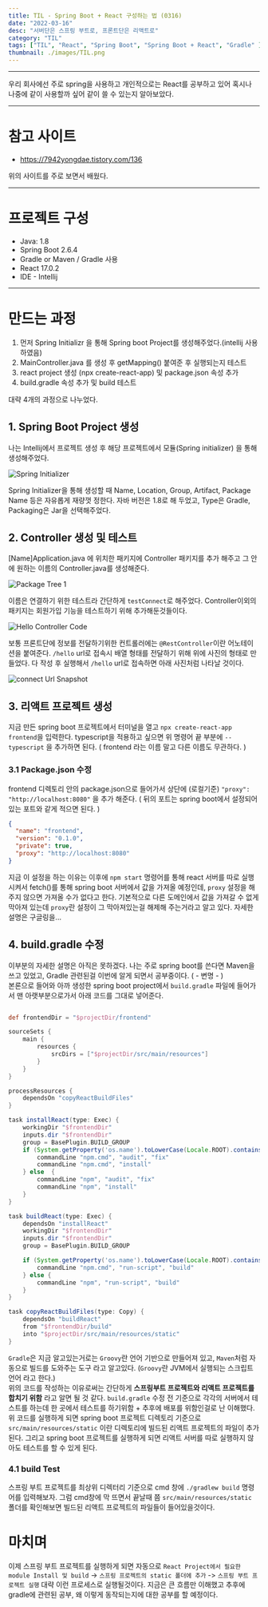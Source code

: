 ```yaml
---
title: TIL - Spring Boot + React 구성하는 법 (0316)
date: "2022-03-16"
desc: "서버단은 스프링 부트로, 프론트단은 리액트로"
category: "TIL"
tags: ["TIL", "React", "Spring Boot", "Spring Boot + React", "Gradle" ]
thumbnail: ./images/TIL.png
---
```

---

우리 회사에선 주로 spring을 사용하고 개인적으로는 React를 공부하고 있어 혹시나 나중에 같이 사용할까 싶어 같이 쓸 수 있는지 알아보았다.

---

# 참고 사이트

 - https://7942yongdae.tistory.com/136

위의 사이트를 주로 보면서 배웠다.

---

# 프로젝트 구성
 - Java: 1.8
 - Spring Boot 2.6.4
 - Gradle or Maven / Gradle 사용
 - React 17.0.2
 - IDE - Intellij

---

# 만드는 과정

1. 먼저 Spring Initializr 을 통해 Spring boot Project를 생성해주었다.(intellij 사용하였음)
2. MainController.java 를 생성 후 getMapping() 붙여준 후 실행되는지 테스트
3. react project 생성 (npx create-react-app) 및 package.json 속성 추가
4. build.gradle 속성 추가 및 build 테스트

대략 4개의 과정으로 나누었다.

## 1. Spring Boot Project 생성

나는 Intellij에서 프로젝트 생성 후 해당 프로젝트에서 모듈(Spring initializer) 을 통해 생성해주었다.

![Spring Initializer](./images/0316/springInitializer.png)

Spring Initializer을 통해 생성할 때
Name, Location, Group, Artifact, Package Name 등은 자유롭게 재량껏 정한다.
자바 버전은 1.8로 해 두었고, Type은 Gradle, Packaging은 Jar을 선택해주었다.

## 2. Controller 생성 및 테스트

[Name]Application.java 에 위치한 패키지에 Controller 패키지를 추가 해주고 그 안에 원하는 이름의 Controller.java를 생성해준다.

![Package Tree 1](./images/0316/packageTree1.png)

이름은 연결하기 위한 테스트라 간단하게 `testConnect`로 해주었다.
Controller이외의 패키지는 회원가입 기능을 테스트하기 위해 추가해둔것들이다.

![Hello Controller Code](./images/0316/helloController.png)

보통 프론트단에 정보를 전달하기위한 컨트롤러에는 `@RestController`이란 어노테이션을 붙여준다.
`/hello` url로 접속시 배열 형태를 전달하기 위해 위에 사진의 형태로 만들었다.
다 작성 후 실행해서 `/hello` url로 접속하면 아래 사진처럼 나타날 것이다.

![connect Url Snapshot](./images/0316/connectHelloUrlTest.png)

## 3. 리액트 프로젝트 생성

지금 만든 spring boot 프로젝트에서 터미널을 열고 `npx create-react-app frontend`을 입력한다.
typescript을 적용하고 싶으면 위 명령어 끝 부분에 `--typescript` 을 추가하면 된다. ( frontend 라는 이름 말고 다른 이름도 무관하다. )

### 3.1 Package.json 수정

frontend 디렉토리 안의 package.json으로 들어가서 상단에 (로컬기준) `"proxy": "http://localhost:8080"` 을 추가 해준다.
( 뒤의 포트는 spring boot에서 설정되어있는 포트와 같게 적으면 된다. )
```json
{
  "name": "frontend",
  "version": "0.1.0",
  "private": true,
  "proxy": "http://localhost:8080"
}

```
지금 이 설정을 하는 이유는 이후에 `npm start` 명령어를 통해 react 서버를 따로 실행 시켜서 fetch()를 통해 
spring boot 서버에서 값을 가져올 예정인데, `proxy` 설정을 해주지 않으면 가져올 수가 없다고 한다.
기본적으로 다른 도메인에서 값을 가져갈 수 없게 막아져 있는데 `proxy`란 설정이 그 막아져있는걸 해제해 주는거라고 알고 있다.
자세한 설명은 구글링을...

## 4. build.gradle 수정

이부분의 자세한 설명은 아직은 못하겠다. 나는 주로 spring boot를 쓴다면 Maven을 쓰고 있었고, Gradle 관련된걸 이번에 알게 되면서 공부중이다. ( - 변명 - )  
본론으로 들어와 아까 생성한 spring boot project에서 `build.gradle` 파일에 들어가서 맨 아랫부분으로가서 아래 코드를 그대로 넣어준다.

```groovy

def frontendDir = "$projectDir/frontend"

sourceSets {
    main {
        resources {
            srcDirs = ["$projectDir/src/main/resources"]
        }
    }
}

processResources {
    dependsOn "copyReactBuildFiles"
}

task installReact(type: Exec) {
    workingDir "$frontendDir"
    inputs.dir "$frontendDir"
    group = BasePlugin.BUILD_GROUP
    if (System.getProperty('os.name').toLowerCase(Locale.ROOT).contains('windows')) {
        commandLine "npm.cmd", "audit", "fix"
        commandLine "npm.cmd", "install"
    } else  {
        commandLine "npm", "audit", "fix"
        commandLine "npm", "install"
    }
}

task buildReact(type: Exec) {
    dependsOn "installReact"
    workingDir "$frontendDir"
    inputs.dir "$frontendDir"
    group = BasePlugin.BUILD_GROUP

    if (System.getProperty('os.name').toLowerCase(Locale.ROOT).contains('windows')) {
        commandLine "npm.cmd", "run-script", "build"
    } else {
        commandLine "npm", "run-script", "build"
    }
}

task copyReactBuildFiles(type: Copy) {
    dependsOn "buildReact"
    from "$frontendDir/build"
    into "$projectDir/src/main/resources/static"
}


```

`Gradle`은 지금 알고있는거로는 `Groovy`란 언어 기반으로 만들어져 있고, `Maven`처럼 자동으로 빌드를 도와주는 도구 라고 알고있다.
(`Groovy`란 JVM에서 실행되는 스크립트 언어 라고 한다.)  
위의 코드를 작성하는 이유로써는 간단하게 **스프링부트 프로젝트와 리액트 프로젝트를 합치기 위함** 라고 알면 될 것 같다. 
`build.gradle` 수정 전 기준으로 각각의 서버에서 테스트를 하는데 한 곳에서 테스트를 하기위함 + 추후에 배포를 위함인걸로 난 이해했다.
위 코드를 실행하게 되면 spring boot 프로젝트 디렉토리 기준으로 
`src/main/resources/static` 이란 디렉토리에 빌드된 리액트 프로젝트의 파일이 추가된다. 그리고 spring boot 프로젝트를 실행하게 되면
리액트 서버를 따로 실행하지 않아도 테스트를 할 수 있게 된다.

### 4.1 build Test

스프링 부트 프로젝트를 최상위 디렉터리 기준으로 cmd 창에 `./gradlew build` 명령어를 입력해보자.
그럼 cmd창에 막 뜨면서 끝날때 쯤 `src/main/resources/static` 폴더를 확인해보면 빌드된 리액트 프로젝트의 파일들이 들어있을것이다.

# 마치며

이제 스프링 부트 프로젝트를 실행하게 되면 자동으로
`React Project에서 필요한 module Install 및 build` -> `스프링 프로젝트의 static 폴더에 추가` ->
`스프링 부트 프로젝트 실행` 대략 이런 프로세스로 실행될것이다. 지금은 큰 흐름만 이해했고 추후에 gradle에 관련된 공부, 
왜 이렇게 동작되는지에 대한 공부를 할 예정이다.
